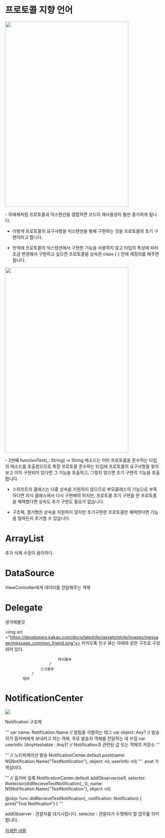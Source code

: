 # 프로토콜 지향 언어
<p>
<img src = "https://img1.daumcdn.net/thumb/R1280x0/?scode=mtistory2&fname=https%3A%2F%2Fblog.kakaocdn.net%2Fdn%2Fb00LNH%2Fbtq0EDcpENr%2Fu72LKY6EMzmknlZFlkubg0%2Fimg.png" width= 400px, height = 600px>
</p>
- 위예제처럼 프로토콜과 익스텐션을 결합하면 코드의 재사용성이 훨씬 증가하게 됩니다.

- 이렇게 프로토콜의 요구사항을 익스텐션을 통해 구현하는 것을 프로토콜의 초기 구현이라고 합니다.

- 만약에 프로토콜의 익스텐션에서 구현한 기능을 사용하지 않고 타입의 특성에 따라 조금 변경해서 구현하고 싶으면 프로토콜을 상속한 class { } 안에 재정의를 해주면 됩니다.
<p>
<img src = "https://img1.daumcdn.net/thumb/R1280x0/?scode=mtistory2&fname=https%3A%2F%2Fblog.kakaocdn.net%2Fdn%2FbDuuRY%2Fbtq0AHz4Fk2%2F1Knno8IiSQGQFOkbmc7EJ1%2Fimg.png"  width= 400px, height = 600px>
</p>
- 2번째 functionTest(_: String) -> String 메소드는 이미 프로토콜을 준수하는 타입의 메소드를 호출했으므로 특정 프로토콜 준수하는 타입에 프로토콜의 요구사항을 찾아보고 이미 구현되어 있다면 그 기능을 호출하고, 그렇지 않으면 초기 구현의 기능을 호출합니다.

- 스위프트의 클래스는 다중 상속을 지원하지 않으므로 부모클래스의 기능으로 부족하다면 자식 클래스에서 다시 구현해야 하지만, 프로토콜 초기 구현을 한 프로토콜을 채택했다면 상속도 추가 구현도 필요가 없습니다. 

- 구조체, 열거형은 상속을 지원하지 않지만 초기구현한 프로토콜만 채택한다면 기능을 얼마든지 추가할 수 있습니다.

# ArrayList
추가 삭제 수정이 용이하다.
# DataSource
ViewController에게 데이터를 전달해주는 객체
# Delegate

생각해볼것 

 <img src ="https://developers.kakao.com/docs/latest/ko/assets/style/images/message/message_common_friend.png"x>
카카오톡 친구 뷰는
아래와 같은 구조로 구성되어 있다.

                            테이블뷰
                        /
                    스크롤뷰
                /
            탭바


# NotificationCenter

<img src = "https://img1.daumcdn.net/thumb/R1280x0/?scode=mtistory2&fname=https%3A%2F%2Fblog.kakaocdn.net%2Fdn%2Fbha9T2%2FbtqI082BBfE%2Fs3vLeZzvH3XhK4Vk6saXk1%2Fimg.png" >

Notification 구조체

'''
var name: Notification.Name // 알림을 식별하는 태그
var object: Any? // 발송자가 옵저버에게 보내려고 하는 객체. 주로 발송자 객체를 전달하는 데 쓰임
var userInfo: [AnyHashable : Any]? // Notification과 관련된 값 또는 객체의 저장소
'''


'''
// 노티피케이션 발송
NotificationCenter.default.post(name: NSNotification.Name("TestNotification"), object: nil, userInfo: nil)​
'''
.post 가 핵심이다.

'''
 // 옵저버 등록
 NotificationCenter.default.addObserver(self, selector: #selector(didRecieveTestNotification(_:)), name: NSNotification.Name("TestNotification"), object: nil)

 @objc func didRecieveTestNotification(_ notification: Notification) {
         print("Test Notification")
 }
 '''

addObserver : 관찰자를 대기시킵니다.
selector : 관찰자가 수행해야 할 업무를 의미합니다.

<a href="https://silver-g-0114.tistory.com/106">자세한 내용<a>
